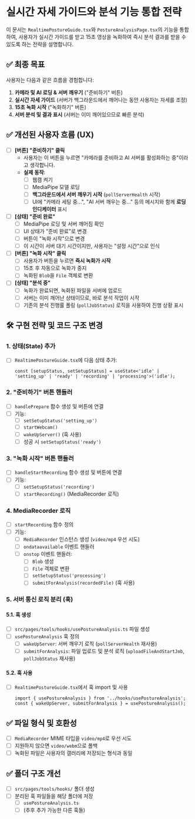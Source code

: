 # 실시간 자세 가이드와 분석 기능 통합 전략

이 문서는 `RealtimePostureGuide.tsx`와 `PostureAnalysisPage.tsx`의 기능을 통합하여, 사용자가 실시간 가이드를 받고 15초 영상을 녹화하여 즉시 분석 결과를 받을 수 있도록 하는 전략을 설명합니다.

## ✅ 최종 목표

사용자는 다음과 같은 흐름을 경험합니다:

1.  **카메라 및 AI 로딩 & 서버 깨우기** ("준비하기" 버튼)
2.  **실시간 자세 가이드** (서버가 백그라운드에서 깨어나는 동안 사용자는 자세를 조정)
3.  **15초 녹화 시작** ("녹화하기" 버튼)
4.  **서버 분석 및 결과 표시** (서버는 이미 깨어있으므로 빠른 분석)

## ✅ 개선된 사용자 흐름 (UX)

- [ ] **[버튼] "준비하기" 클릭**
  - 사용자는 이 버튼을 누르면 "카메라를 준비하고 AI 서버를 활성화하는 중"이라고 생각합니다.
  - **실제 동작**:
    - [ ] 웹캠 켜기
    - [ ] MediaPipe 모델 로딩
    - [ ] **백그라운드에서 서버 깨우기 시작** (`pollServerHealth` 시작)
    - [ ] UI에 "카메라 세팅 중...", "AI 서버 깨우는 중..." 등의 메시지와 함께 **로딩 인디케이터** 표시

- [ ] **[상태] "준비 완료"**
  - [ ] MediaPipe 로딩 및 서버 깨어짐 확인
  - [ ] UI 상태가 "준비 완료"로 변경
  - [ ] 버튼이 "녹화 시작"으로 변경
  - [ ] 이 시간이 서버 대기 시간이지만, 사용자는 "설정 시간"으로 인식

- [ ] **[버튼] "녹화 시작" 클릭**
  - [ ] 사용자가 버튼을 누르면 **즉시 녹화가 시작**
  - [ ] 15초 후 자동으로 녹화가 중지
  - [ ] 녹화된 `Blob`을 `File` 객체로 변환

- [ ] **[상태] "분석 중"**
  - [ ] 녹화가 완료되면, 녹화된 파일을 서버에 업로드
  - [ ] 서버는 이미 깨어난 상태이므로, 바로 분석 작업이 시작
  - [ ] 기존의 분석 진행률 폴링 (`pollJobStatus`) 로직을 사용하여 진행 상황 표시

## 🛠️ 구현 전략 및 코드 구조 변경

### 1. 상태(State) 추가

- [ ] `RealtimePostureGuide.tsx`에 다음 상태 추가:
  ```tsx
  const [setupStatus, setSetupStatus] = useState<'idle' | 'setting_up' | 'ready' | 'recording' | 'processing'>('idle');
  ```

### 2. "준비하기" 버튼 핸들러

- [ ] `handlePrepare` 함수 생성 및 버튼에 연결
- [ ] 기능:
  - [ ] `setSetupStatus('setting_up')`
  - [ ] `startWebcam()`
  - [ ] `wakeUpServer()` (훅 사용)
  - [ ] 성공 시 `setSetupStatus('ready')`

### 3. "녹화 시작" 버튼 핸들러

- [ ] `handleStartRecording` 함수 생성 및 버튼에 연결
- [ ] 기능:
  - [ ] `setSetupStatus('recording')`
  - [ ] `startRecording()` (MediaRecorder 로직)

### 4. MediaRecorder 로직

- [ ] `startRecording` 함수 정의
- [ ] 기능:
  - [ ] `MediaRecorder` 인스턴스 생성 (`video/mp4` 우선 시도)
  - [ ] `ondataavailable` 이벤트 핸들러
  - [ ] `onstop` 이벤트 핸들러:
    - [ ] `Blob` 생성
    - [ ] `File` 객체로 변환
    - [ ] `setSetupStatus('processing')`
    - [ ] `submitForAnalysis(recordedFile)` (훅 사용)

### 5. 서버 통신 로직 분리 (훅)

#### 5.1. 훅 생성

- [ ] `src/pages/tools/hooks/usePostureAnalysis.ts` 파일 생성
- [ ] `usePostureAnalysis` 훅 정의
  - [ ] `wakeUpServer`: 서버 깨우기 로직 (`pollServerHealth` 재사용)
  - [ ] `submitForAnalysis`: 파일 업로드 및 분석 로직 (`uploadFileAndStartJob`, `pollJobStatus` 재사용)

#### 5.2. 훅 사용

- [ ] `RealtimePostureGuide.tsx`에서 훅 import 및 사용
  ```tsx
  import { usePostureAnalysis } from '../hooks/usePostureAnalysis';
  const { wakeUpServer, submitForAnalysis } = usePostureAnalysis();
  ```

## ✅ 파일 형식 및 호환성

- [ ] `MediaRecorder` MIME 타입을 `video/mp4`로 우선 시도
- [ ] 지원하지 않으면 `video/webm`으로 폴백
- [ ] 녹화된 파일은 사용자의 갤러리에 저장되는 형식과 동일

## ✅ 폴더 구조 개선

- [ ] `src/pages/tools/hooks/` 폴더 생성
- [ ] 분리된 훅 파일들을 해당 폴더에 저장
  - [ ] `usePostureAnalysis.ts`
  - [ ] (추후 추가 가능한 다른 훅들)
